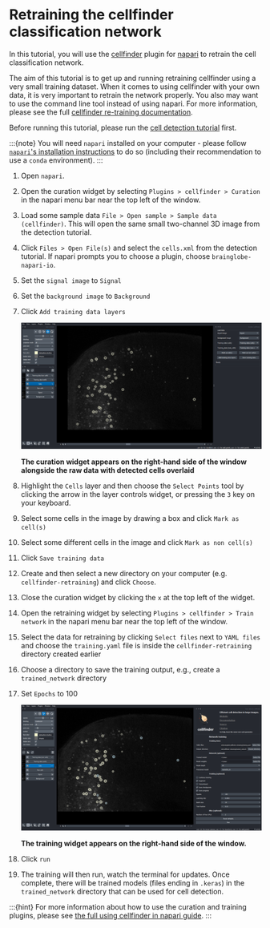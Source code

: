 # Retraining the cellfinder classification network


In this tutorial, you will use the [cellfinder](../documentation/cellfinder/index) plugin for 
[napari](https://napari.org) to retrain the cell classification network.

The aim of this tutorial is to get up and running retraining cellfinder using a very small training dataset. When it 
comes to using cellfinder with your own data, it is very important to retrain the network properly. You also may want to
 use the command line tool instead of using napari. For more information, please see the full 
[cellfinder re-training documentation](/documentation/cellfinder/user-guide/training/index).

Before running this tutorial, please run the [cell detection tutorial](./cellfinder-detection) first.

:::{note}
You will need `napari` installed on your computer - please follow 
[`napari`'s installation instructions](https://napari.org/stable/tutorials/fundamentals/installation.html) to do so 
(including their recommendation to use a `conda` environment).
:::

1. Open `napari`.
2. Open the curation widget by selecting `Plugins > cellfinder > Curation` in the napari menu bar near the top left of the window.
3. Load some sample data `File > Open sample > Sample data (cellfinder)`. This will open the same small two-channel 3D image from the detection tutorial.
4. Click `Files > Open File(s)` and select the `cells.xml` from the detection tutorial. If napari prompts you to choose a plugin, choose `brainglobe-napari-io`.
5. Set the `signal image` to `Signal`
6. Set the `background image` to `Background`
7. Click `Add training data layers`

    ![cellfinder curation widget](./images/cellfinder-napari/cellfinder-curation-1.png)

    **The curation widget appears on the right-hand side of the window alongside the raw data with detected cells overlaid**

8. Highlight the `Cells` layer and then choose the `Select Points` tool by clicking the arrow in the layer controls 
widget, or pressing the `3` key on your keyboard.
9. Select some cells in the image by drawing a box and click `Mark as cell(s)`
10. Select some different cells in the image and click `Mark as non cell(s)`
11. Click `Save training data`
12. Create and then select a new directory on your computer (e.g. `cellfinder-retraining`) and click `Choose`.
13. Close the curation widget by clicking the `x` at the top left of the widget.
14. Open the retraining widget by selecting `Plugins > cellfinder > Train network` in the napari menu bar near the top left of the window.
15. Select the data for retraining by clicking `Select files` next to `YAML files` and choose the `training.yaml` file 
is inside the `cellfinder-retraining` directory created earlier
16. Choose a directory to save the training output, e.g., create a `trained_network` directory
17. Set `Epochs` to 100

    ![cellfinder training widget](./images/cellfinder-napari/cellfinder-training-2.png)
    
    **The training widget appears on the right-hand side of the window.**

18. Click `run`
19. The training will then run, watch the terminal for updates. Once complete, there will be trained models
(files ending in `.keras`) in the `trained_network` directory that can be used for cell detection.

:::{hint}
For more information about how to use the curation and training plugins, please see 
[the full using cellfinder in napari guide](../documentation/cellfinder/user-guide/napari-plugin/index).
:::
